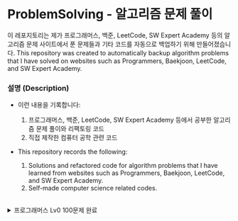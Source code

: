 <br>

# ProblemSolving - 알고리즘 문제 풀이

 이 레포지토리는 제가 프로그래머스, 백준, LeetCode, SW Expert Academy 등의 알고리즘 문제 사이트에서 푼 문제들과 기타 코드를 자동으로 백업하기 위해 만들어졌습니다. 
This repository was created to automatically backup algorithm problems that I have solved on websites such as Programmers, Baekjoon, LeetCode, and SW Expert Academy.

### 설명 (Description)

- 이런 내용을 기록합니다:
    1. 프로그래머스, 백준, LeetCode, SW Expert Academy 등에서 공부한 알고리즘 문제 풀이와 리팩토링 코드
    2. 직접 제작한 컴퓨터 공학 관련 코드

- This repository records the following:
    1. Solutions and refactored code for algorithm problems that I have learned from websites such as Programmers, Baekjoon, LeetCode, 
       and SW Expert Academy.
    2. Self-made computer science related codes.

</br>

<details>
<summary>프로그래머스 Lv0 100문제 완료</summary>
<div>

![](https://user-images.githubusercontent.com/108852263/230223383-92a0e65f-b88f-46a3-8fb4-f2e54afdf5bc.png)

</div>
</details>



